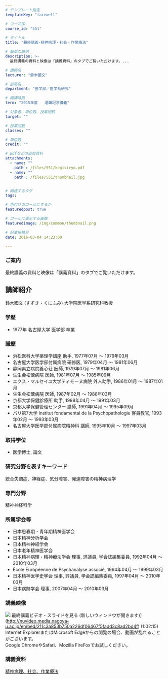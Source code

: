 ```yaml
---
# テンプレート指定
templateKey: "farewell"

# コースID
course_id: "551"

# タイトル
title: "最終講義-精神病理・社会・作業療法"

# 簡単な説明
description: >-
  最終講義の資料と映像は「講義資料」のタブでご覧いただけます。...

# 講師名
lecturer: "鈴木國文"

# 部局名
department: "医学部／医学系研究"

# 開講時限
term: "2015年度	退職記念講義"

# 対象者、単位数、授業回数
target: ""

# 授業回数
classes: ""

# 単位数
credit: ""

# pdfなどの追加資料
attachments: 
  - name: "" 
    path : /files/551/kogisiryo.pdf
  - name: "" 
    path : /files/551/thumbnail.jpg


# 関連するタグ
tags:

# 色付けのロールにするか
featuredpost: true

# ロールに表示する画像
featuredimage: /img/common/thumbnail.png

# 記事投稿日
date: 2016-03-04 14:23:00

---
```

### ご案内

最終講義の資料と映像は「講義資料」のタブでご覧いただけます。
## 講師紹介

鈴木國文 (すずき・くにふみ) 大学院医学系研究科教授 

### 学歴

  * 1977年 名古屋大学 医学部 卒業

### 職歴

  * 浜松医科大学薬理学講座 助手, 1977年07月 ～ 1979年03月
  * 名古屋大学医学部付属病院 研修医, 1979年04月 ～ 1981年06月
  * 静岡県立病院養心荘 医師, 1979年07月 ～ 1981年06月
  * 生生会松蔭病院 医師, 1981年07月 ～ 1985年09月
  * エクス・マルセイユ大学ティモーヌ病院 外人助手, 1986年01月 ～ 1987年01月
  * 生生会松蔭病院 医師, 1987年02月 ～ 1988年03月
  * 京都大学保健診療所 助手, 1988年04月 ～ 1991年03月
  * 京都大学保健管理センター 講師, 1991年04月 ～ 1995年09月
  * パリ第7大学 Institut fondamental de la Psychopathologie 客員教官, 1993年02月 ～ 1993年03月
  * 名古屋大学医学部付属病院精神科 講師, 1995年10月 ～ 1997年03月

### 取得学位

  * 医学博士, 論文

### 研究分野を表すキーワード

統合失調症、神経症、気分障害、発達障害の精神病理学 

### 専門分野

精神神経科学 

### 所属学会等

  * 日本思春期・青年期精神医学会
  * 日本精神分析学会
  * 日本精神神経学会
  * 日本老年精神医学会
  * 日本精神病理・精神療法学会 理事, 評議員, 学会誌編集委員, 1992年04月 ～ 2010年03月
  * &Eacute;cole Europ&eacute;enne de Psychanalyse associ&eacute;, 1994年04月 ～ 1999年03月
  * 日本精神医学史学会 理事, 評議員, 学会誌編集委員, 1997年04月 ～ 2010年03月
  * 日本病跡学会 理事, 2007年04月 ～ 2010年03月
### 講義映像


![](/files/551/thumbnail.jpg) 最終講義ビデオ・スライドを見る (新しいウィンドウが開きます)](http://nuvideo.media.nagoya-u.ac.jp/embed/211c3a853b750a226df06467f5fadd3c8ad2bd4f) (1:02:15)  
Internet ExplorerまたはMicrosoft Edgeからの閲覧の場合、動画が乱れることがございます。  
Google ChromeやSafari、Mozilla FireFoxでお試しください。 

### 講義資料


[精神病理、社会、作業療法](/files/551/kogisiryo.pdf) 
